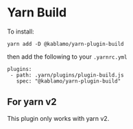 # Yarn Build

To install:

```
yarn add -D @kablamo/yarn-plugin-build
```

then add the following to your `.yarnrc.yml`

```
plugins:
 - path: .yarn/plugins/plugin-build.js
   spec: "@kablamo/yarn-plugin-build"
```

## For yarn v2

This plugin only works with yarn v2.
